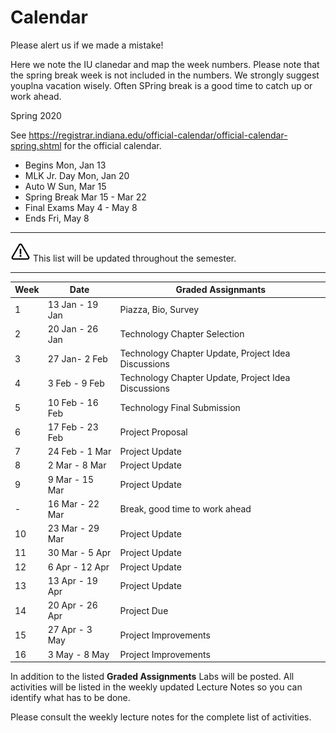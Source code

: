# Calendar

Please alert us if we made a mistake!

Here we note the IU clanedar and map the week numbers. Please note that
the spring break week is not included in the numbers. We strongly
suggest youplna vacation wisely. Often SPring break is a good time to
catch up or work ahead.

Spring 2020

See
<https://registrar.indiana.edu/official-calendar/official-calendar-spring.shtml>
for the official calendar.

* Begins	Mon, Jan 13
* MLK Jr. Day	Mon, Jan 20
* Auto W	Sun, Mar 15
* Spring Break	Mar 15 - Mar 22
* Final Exams	May 4 - May 8
* Ends	Fri, May 8

---

![](images/warning.png) This list will be updated throughout the semester.

---

| Week | Date | Graded Assignmants |
|------|------|---------------|
| 1    | 13 Jan - 19 Jan | Piazza, Bio, Survey |
| 2    | 20 Jan - 26 Jan | Technology Chapter Selection |
| 3    | 27 Jan- 2 Feb | Technology Chapter Update, Project Idea Discussions |
| 4    | 3 Feb - 9 Feb | Technology Chapter Update, Project Idea Discussions  |
| 5    | 10 Feb - 16 Feb | Technology Final Submission | 
| 6    | 17 Feb - 23 Feb  | Project Proposal |
| 7    | 24 Feb - 1 Mar | Project Update |
| 8    | 2 Mar  - 8 Mar | Project Update |
| 9    | 9 Mar  - 15 Mar | Project Update |
| -    | 16 Mar  - 22 Mar | Break, good time to work ahead |
| 10   | 23 Mar  - 29 Mar | Project Update |
| 11   | 30 Mar  - 5 Apr | Project Update |
| 12   | 6 Apr - 12 Apr | Project Update |
| 13   | 13 Apr - 19 Apr | Project Update |
| 14   | 20 Apr - 26 Apr | Project Due |
| 15   | 27 Apr - 3 May | Project Improvements |
| 16   |  3 May - 8 May | Project Improvements |

In addition to the listed **Graded Assignments** Labs will be posted.
All activities will be listed in the weekly updated Lecture Notes so you
can identify what has to be done.

Please consult the weekly lecture notes for the complete list of
activities.